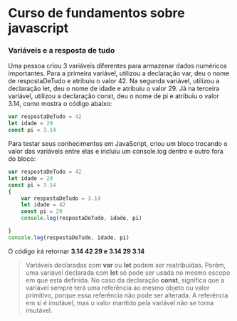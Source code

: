 <h1>Curso de fundamentos sobre javascript</h1>

<h3>Variáveis e a resposta de tudo</h3>
<p>
Uma pessoa criou 3 variáveis diferentes para armazenar dados numéricos importantes. Para a primeira variável, utilizou a declaração var, deu o nome de respostaDeTudo e atribuiu o valor 42. Na segunda variável, utilizou a declaração let, deu o nome de idade e atribuiu o valor 29. Já na terceira variável, utilizou a declaração const, deu o nome de pi e atribuiu o valor 3.14, como mostra o código abaixo:
</p>

~~~javascript
var respostaDeTudo = 42
let idade = 29
const pi = 3.14
~~~
<p>
Para testar seus conhecimentos em JavaScript, criou um bloco trocando o valor das variáveis entre elas e incluiu um console.log dentro e outro fora do bloco:
</p>

~~~javascript
var respostaDeTudo = 42
let idade = 29
const pi = 3.14
{
    var respostaDeTudo = 3.14
    let idade = 42
    const pi = 29
    console.log(respostaDeTudo, idade, pi)

}
console.log(respostaDeTudo, idade, pi)
~~~
O código irá retornar
**3.14 42 29 e 3.14 29 3.14**
>Variáveis declaradas com **var** ou **let** podem ser reatribuídas. Porém, uma variável declarada com **let** só pode ser usada no mesmo escopo em que está definida. No caso da declaração **const**, significa que a variável sempre terá uma referência ao mesmo objeto ou valor primitivo, porque essa referência não pode ser alterada. A referência em si é imutável, mas o valor mantido pela variável não se torna imutável.


